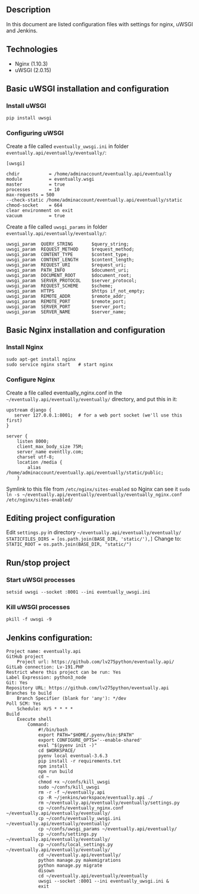## Description
In this document are listed configuration files with settings for nginx, uWSGI and Jenkins.

## Technologies
* Nginx (1.10.3)
* uWSGI (2.0.15)

## Basic uWSGI installation and configuration
### Install uWSGI
```
pip install uwsgi
```
### Configuring uWSGI
Create a file called `eventually_uwsgi.ini` in folder `eventually.api/eventually/eventually/`:
```
[uwsgi]

chdir           = /home/adminaccount/eventually.api/eventually
module          = eventually.wsgi
master          = true
processes       = 10
max-requests = 500
--check-static /home/adminaccount/eventually.api/eventually/static
chmod-socket    = 664
clear environment on exit
vacuum          = true
```

Create a file called `uwsgi_params` in folder `eventually.api/eventually/eventually/`:
```
uwsgi_param  QUERY_STRING       $query_string;
uwsgi_param  REQUEST_METHOD     $request_method;
uwsgi_param  CONTENT_TYPE       $content_type;
uwsgi_param  CONTENT_LENGTH     $content_length;
uwsgi_param  REQUEST_URI        $request_uri;
uwsgi_param  PATH_INFO          $document_uri;
uwsgi_param  DOCUMENT_ROOT      $document_root;
uwsgi_param  SERVER_PROTOCOL    $server_protocol;
uwsgi_param  REQUEST_SCHEME     $scheme;
uwsgi_param  HTTPS              $https if_not_empty;
uwsgi_param  REMOTE_ADDR        $remote_addr;
uwsgi_param  REMOTE_PORT        $remote_port;
uwsgi_param  SERVER_PORT        $server_port;
uwsgi_param  SERVER_NAME        $server_name;
```
## Basic Nginx installation and configuration
### Install Nginx
```
sudo apt-get install nginx
sudo service nginx start   # start nginx
```
### Configure Nginx
Create a file called eventually_nginx.conf in the `~/eventually.api/eventually/eventually/` directory, and put this in it:
```
upstream django {
   server 127.0.0.1:8001;  # for a web port socket (we'll use this first)
}

server {
    listen 8000;
    client_max_body_size 75M;
    server_name eventlly.com;
    charset utf-8;
    location /media {
        alias /home/adminaccount/eventually.api/eventually/static/public;
    }
```
Symlink to this file from `/etc/nginx/sites-enabled` so Nginx can see it
```sudo ln -s ~/eventually.api/eventually/eventually/eventually_nginx.conf /etc/nginx/sites-enabled/```

## Editing project configuration
Edit `settings.py` in directory `~/eventually.api/eventually/eventually/` 
```STATICFILES_DIRS = [os.path.join(BASE_DIR, 'static/'),]```
Сhange to:
```STATIC_ROOT = os.path.join(BASE_DIR, "static/")```

## Run/stop project
### Start uWSGI processes
```
setsid uwsgi --socket :8001 --ini eventually_uwsgi.ini
```

### Kill uWSGI processes
```
pkill -f uwsgi -9
```

## Jenkins configuration:
```
Project name: eventually.api
GitHub project	
 	Project url: https://github.com/lv275python/eventually.api/
GitLab connection: Lv-191.PHP
Restrict where this project can be run: Yes
Label Expression: python3_node
Git: Yes
Repository URL: https://github.com/lv275python/eventually.api
Branches to build	
	Branch Specifier (blank for 'any'): */dev
Poll SCM: Yes
	Schedule: H/5 * * * *
Build
	Execute shell
		Command:
			#!/bin/bash
			export PATH="$HOME/.pyenv/bin:$PATH"
			export CONFIGURE_OPTS='--enable-shared'
			eval "$(pyenv init -)"
			cd $WORKSPACE/
			pyenv local eventual-3.6.3
			pip install -r requirements.txt
			npm install
			npm run build
			cd ~
			chmod +x ~/confs/kill_uwsgi
			sudo ~/confs/kill_uwsgi
			rm -r -f ~/eventually.api
			cp -R ~/jenkins/workspace/eventually.api ./
			rm ~/eventually.api/eventually/eventually/settings.py
			cp ~/confs/eventually_nginx.conf ~/eventually.api/eventually/eventually/
			cp ~/confs/eventually_uwsgi.ini ~/eventually.api/eventually/eventually/
			cp ~/confs/uwsgi_params ~/eventually.api/eventually/
			cp ~/confs/settings.py ~/eventually.api/eventually/eventually/
			cp ~/confs/local_settings.py ~/eventually.api/eventually/eventually/
			cd ~/eventually.api/eventually/
			python manage.py makemigrations
			python manage.py migrate
			disown
			cd ~/eventually.api/eventually/eventually
			uwsgi --socket :8001 --ini eventually_uwsgi.ini &
			exit
```